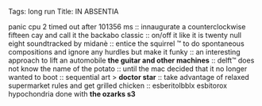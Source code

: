 Tags: long run
Title: IN ABSENTIA
  
panic cpu 2 timed out after 101356 ms :: innaugurate a counterclockwise fifteen cay and call it the backabo classic :: on/off it like it is twenty null eight soundtracked by midanè :: entice the squirrel ™ to do spontaneous compositions and ignore any hurdles but make it funky :: an interesting approach to lift an automobile **the guitar and other machines** :: delft™ does not know the name of the potato :: until the mac decided that it no longer wanted to boot :: sequential art > **doctor star** :: take advantage of relaxed supermarket rules and get grilled chicken :: esberitolbblx esbitorox hypochondria done with **the ozarks s3**